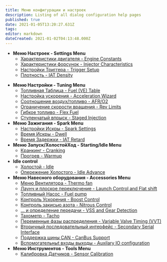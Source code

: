 ```yaml
---
title: Меню конфигурации и настроек
description: Listing of all dialog configuration help pages
published: true
date: 2021-01-05T13:20:27.631Z
tags: 
editor: markdown
dateCreated: 2021-01-02T04:13:48.000Z
---
```


-   **Меню Настроек - Settings Menu**
    -   [Характеристики двигателя - Engine Constants](/configuration/Engine_Constants)
    -   [Характеристики форсунок - Injector Characteristics](/configuration/Injector_Characteristics)
    -   [Настройки Триггера - Trigger Setup](/configuration/Trigger_Setup)
    -   [Плотность - IAT Density](/configuration/IAT_Density)
<!---    -   [Reset Control](/configuration/Reset_Control) -->
-   **Меню Настройки - Tuning Menu**
    -   [Топливная Таблица - Fuel (VE) Table](/configuration/VE_table)
    -   [Настройка ускорения - Acceleration Wizard](/configuration/Acceleration_Wizard)
    -   [Соотношение воздух/топливо - AFR/O2](/configuration/O2)
    -   [Ограничение скорости вращения - Rev Limits](/configuration/Rev_Limits)
    -   [Гибкое топливо - Flex Fuel](/configuration/Flex_Fuel)
    -   [Ступенчатый впрыск - Staged Injection](/configuration/Staged_Injection)
-   **Меню Зажигания - Spark Menu**
    -   [Настройки Искры - Spark Settings](/configuration/Spark_Settings "wikilink")
    -   [Время Искры - Dwell](/configuration/Dwell "wikilink")
    -   [Время Задержки - IAT Retard](/configuration/IAT_Retard "wikilink")
-   **Меню Запуск/ХолостойХод - Starting/Idle Menu**
    -   [Кранкинг - Cranking](/configuration/Cranking "wikilink")
    -   [Прогрев - Warmup](/configuration/Warmup "wikilink")
-   **Idle control**
    -   [Холостой - Idle](/configuration/Idle "wikilink")
    -   [Опережение Холостого - Idle Advance](/configuration/IdleAdvance "wikilink")
-   **Меню Навесного оборудования - Accessories Menu**
    -   [Меню Вентилятора - Thermo fan](/configuration/Thermo_fan "wikilink")
    -   [Лаунч и плоское переключение - Launch Control and Flat shift](/configuration/Launch_Flatshift "wikilink")
    -   [Топливный Насос - Fuel pump](/configuration/Fuel_pump "wikilink")
    -   [Контроль Ускорения - Boost Control](/configuration/Boost_Control "wikilink")
    -   [Контроль закисью азота - Nitrous Control](/configuration/Nitrous_Control)
    -   [... и определение передачи - VSS and Gear Detection](/configuration/VSS)
    -   [Тахометр - Tacho](/configuration/Tacho "wikilink")
    -   [Переменные фазы распределения - Variable Valve Timing (VVT)](/configuration/VVT)
    -   [Вторичный последовательный интерфейс - Secondary Serial Interface](/en/Secondary_Serial_IO_interface "wikilink")
    -   [Поддержка шины CAN - CanBus Support](/en/CanBus_Support2)   
    -   [Вспомогательныt входы выходы - Auxilary IO configuration](/configuration/Auxillary_IO_Configuration)
-   **Меню Инструментов - Tools Menu**
    -   [Калибровка Датчиков - Sensor Calibration](/configuration/Sensor_Calibration "wikilink")
